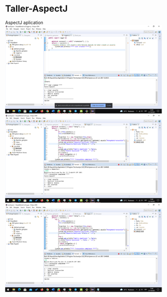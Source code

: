 # Taller-AspectJ
AspectJ aplication
![Image text](https://github.com/nmmoran/Taller-AspectJ/blob/main/SimpleBank/captures/captura1.png)
![Image text](https://github.com/nmmoran/Taller-AspectJ/blob/main/SimpleBank/captures/captura2.png)
![Image text](https://github.com/nmmoran/Taller-AspectJ/blob/main/SimpleBank/captures/captura3.png)
